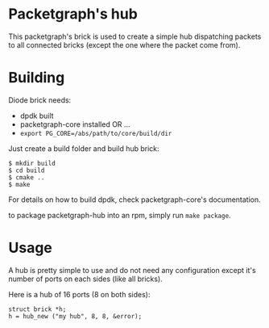 # Packetgraph's hub

This packetgraph's brick is used to create a simple hub dispatching packets
to all connected bricks (except the one where the packet come from).

# Building

Diode brick needs:

- dpdk built
- packetgraph-core installed OR ...
- ```export PG_CORE=/abs/path/to/core/build/dir```

Just create a build folder and build hub brick:
```
$ mkdir build
$ cd build
$ cmake ..
$ make
```

For details on how to build dpdk, check packetgraph-core's documentation.

to package packetgraph-hub into an rpm, simply run ```make package```.

# Usage

A hub is pretty simple to use and do not need any configuration except it's
number of ports on each sides (like all bricks).

Here is a hub of 16 ports (8 on both sides):
```
struct brick *h;
h = hub_new ("my hub", 8, 8, &error);
```
